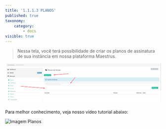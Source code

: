 ```yaml
---
title: '1.1.1.3 PLANOS'
published: true
taxonomy:
    category:
        - docs
visible: true
---
```


> Nessa tela, você terá possibilidade de criar os planos de assinatura de sua instância em nossa plataforma Maestrus.

![Imagem Planos](planos.png)

Para melhor conhecimento, veja nosso vídeo tutorial abaixo:

![Imagem Planos](https://www.youtube.com/watch?v=BxMgoS--guk)